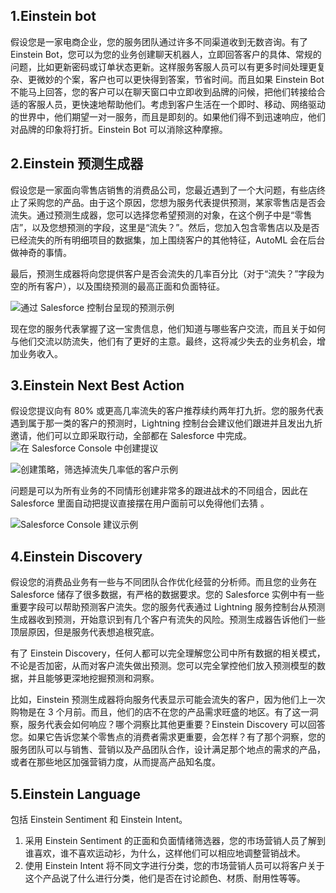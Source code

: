 ## 1.Einstein bot

 假设您是一家电商企业，您的服务团队通过许多不同渠道收到无数咨询。有了 Einstein Bot，您可以为您的业务创建聊天机器人，立即回答客户的具体、常规的问题，比如更新密码或订单状态更新。这样服务客服人员可以有更多时间处理更复杂、更微妙的个案，客户也可以更快得到答案，节省时间。而且如果 Einstein Bot 不能马上回答，您的客户可以在聊天窗口中立即收到品牌的问候，把他们转接给合适的客服人员，更快速地帮助他们。考虑到客户生活在一个即时、移动、网络驱动的世界中，他们期望一对一服务，而且是即刻的。如果他们得不到迅速响应，他们对品牌的印象将打折。Einstein Bot 可以消除这种摩擦。 

## 2.Einstein 预测生成器

假设您是一家面向零售店销售的消费品公司，您最近遇到了一个大问题，有些店终止了采购您的产品。由于这个原因，您想为服务代表提供预测，某家零售店是否会流失。通过预测生成器，您可以选择您希望预测的对象，在这个例子中是“零售店”，以及您想预测的字段，这里是“流失？”。然后，您加入包含零售店以及是否已经流失的所有明细项目的数据集，加上围绕客户的其他特征，AutoML 会在后台做神奇的事情。 

最后，预测生成器将向您提供客户是否会流失的几率百分比（对于“流失？”字段为空的所有客户），以及围绕预测的最高正面和负面特征。

![通过 Salesforce 控制台呈现的预测示例](https://res.cloudinary.com/hy4kyit2a/f_auto,fl_lossy,q_70/learn/modules/get_smart_einstein_feat/use-einstein-platform/images/zh-CN/fe287a8117b174a64dcb88e70a38acc8_cjm-6-l-6-ehk-00480-v-9-d-746-f-6-gd-8.png)

 现在您的服务代表掌握了这一宝贵信息，他们知道与哪些客户交流，而且关于如何与他们交流以防流失，他们有了更好的主意。最终，这将减少失去的业务机会，增加业务收入。 

## 3.Einstein Next Best Action

 假设您提议向有 80% 或更高几率流失的客户推荐续约两年打九折。您的服务代表遇到属于那一类的客户的预测时，Lightning 控制台会建议他们跟进并且发出九折邀请，他们可以立即采取行动，全部都在 Salesforce 中完成。 ![在 Salesforce Console 中创建提议](https://res.cloudinary.com/hy4kyit2a/f_auto,fl_lossy,q_70/learn/modules/get_smart_einstein_feat/use-einstein-platform/images/zh-CN/0fc4df06e5c5b37c0fb5780b5b2f01d4_cjm-6-l-6-ehl-00490-v-9-db-4-l-9-vhgf.png)

![创建策略，筛选掉流失几率低的客户示例](https://res.cloudinary.com/hy4kyit2a/f_auto,fl_lossy,q_70/learn/modules/get_smart_einstein_feat/use-einstein-platform/images/zh-CN/ca0c9253e4e6cacc78312f5fc48c7631_cjm-6-l-6-ehn-004-a-0-v-9-djzhxqqez.png)

 问题是可以为所有业务的不同情形创建非常多的跟进战术的不同组合，因此在 Salesforce 里面自动把提议直接摆在用户面前可以免得他们去猜 。

<img src="https://res.cloudinary.com/hy4kyit2a/f_auto,fl_lossy,q_70/learn/modules/get_smart_einstein_feat/use-einstein-platform/images/zh-CN/cc2feb0bc420375853fb441052b9bd9e_cjm-6-l-6-eho-004-b-0-v-9-dx-0-j-21-swk.png" alt="Salesforce Console 建议示例"  />



## 4.Einstein Discovery

假设您的消费品业务有一些与不同团队合作优化经营的分析师。而且您的业务在 Salesforce 储存了很多数据，有严格的数据要求。您的 Salesforce 实例中有一些重要字段可以帮助预测客户流失。您的服务代表通过 Lightning 服务控制台从预测生成器收到预测，开始意识到有几个客户有流失的风险。预测生成器告诉他们一些顶层原因，但是服务代表想追根究底。 

有了 Einstein Discovery，任何人都可以完全理解您公司中所有数据的相关模式，不论是否加密，从而对客户流失做出预测。您可以完全掌控他们放入预测模型的数据，并且能够更深地挖掘预测和洞察。 

比如，Einstein 预测生成器将向服务代表显示可能会流失的客户，因为他们上一次购物是在 3 个月前。而且，他们的店不在您的产品需求旺盛的地区。有了这一洞察，服务代表会如何响应？哪个洞察比其他更重要？Einstein Discovery 可以回答您。如果它告诉您某个零售点的消费者需求更重要，会怎样？有了那个洞察，您的服务团队可以与销售、营销以及产品团队合作，设计满足那个地点的需求的产品，或者在那些地区加强营销力度，从而提高产品知名度。

## 5.Einstein Language

  包括 Einstein Sentiment 和 Einstein Intent。 

1. 采用 Einstein Sentiment 的正面和负面情绪筛选器，您的市场营销人员了解到谁喜欢，谁不喜欢运动衫，为什么，这样他们可以相应地调整营销战术。 
2.  使用 Einstein Intent 将不同文字进行分类，您的市场营销人员可以将客户关于这个产品说了什么进行分类，他们是否在讨论颜色、材质、耐用性等等。 